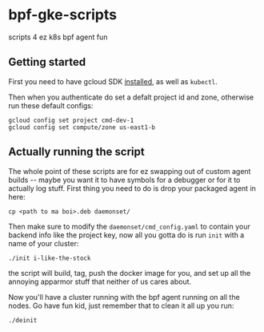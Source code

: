 # bpf-gke-scripts
scripts 4 ez k8s bpf agent fun

## Getting started

First you need to have gcloud SDK
[installed](https://cloud.google.com/sdk/docs/install), as well as `kubectl`.

Then when you authenticate do set a defalt project id and zone, otherwise run
these default configs:

```
gcloud config set project cmd-dev-1
gcloud config set compute/zone us-east1-b
```

## Actually running the script

The whole point of these scripts are for ez swapping out of custom agent builds
-- maybe you want it to have symbols for a debugger or for it to actually log
stuff. First thing you need to do is drop your packaged agent in here:

```
cp <path to ma boi>.deb daemonset/
```

Then make sure to modify the `daemonset/cmd_config.yaml` to contain your
backend info like the project key, now all you gotta do is run `init` with a
name of your cluster:

```
./init i-like-the-stock
```

the script will build, tag, push the docker image for you, and set up all
the annoying apparmor stuff that neither of us cares about.

Now you'll have a cluster running with the bpf agent running on all the nodes.
Go have fun kid, just remember that to clean it all up you run:

```
./deinit
```
